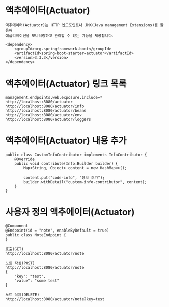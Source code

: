 # 액추에이터(Actuator)

    액추에이터(Actuator)는 HTTP 엔드포인트나 JMX(Java management Extensions)를 활용해 
    애플리케이션을 모니터링하고 관리할 수 있는 기능을 제공합니다.

    <dependency>
        <groupId>org.springframework.boot</groupId>
        <artifactId>spring-boot-starter-actuator</artifactId>
        <version>3.3.3</version>
    </dependency>

# 액추에이터(Actuator) 링크 목록

    management.endpoints.web.exposure.include=*
    http://localhost:8080/actuator
    http://localhost:8080/actuator/info
    http://localhost:8080/actuator/beans
    http://localhost:8080/actuator/env
    http://localhost:8080/actuator/loggers
    
# 액추에이터(Actuator) 내용 추가
    public class CustomInfoContributor implements InfoContributor {
        @Override
        public void contribute(Info.Builder builder) {
            Map<String, Object> content = new HashMap<>();
    
            content.put("code-info", "정보 추가");
            builder.withDetail("custom-info-contributor", content);
        }
    }

# 사용자 정의 액추에이터(Actuator)

    @Component
    @Endpoint(id = "note", enableByDefault = true)
    public class NoteEndpoint {
    }

    호출(GET)
    http://localhost:8080/actuator/note
    
    노트 작성(POST)
    http://localhost:8080/actuator/note
    {
        "key": "test",
        "value": "some test"
    }

    노트 삭제(DELETE)
    http://localhost:8080/actuator/note?key=test
